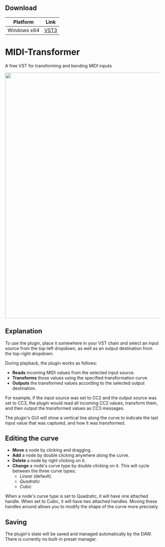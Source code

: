 ## Download
Platform | Link
---------|-------
Windows x64 | <a href="https://static.kvraudio.com/files/4296/midi-transformer.zip">VST3</a>

# MIDI-Transformer
A free VST for transforming and bending MIDI inputs

<p align="center">
<img src="https://raw.github.com/austensatterlee/MIDI-Transformer/master/screenshots/quadratic_curves.png"
width=800>
</p>

## Explanation

To use the plugin, place it somewhere in your VST chain and select an input source from the top-left dropdown, as well as an output destination from the top-right dropdown.

During playback, the plugin works as follows:

  - **Reads** incoming MIDI values from the selected input source.
  - **Transforms** those values using the specified transformation curve.
  - **Outputs** the transformed values according to the selected output destination.

For example, if the input source was set to CC2 and the output source was set to CC3, the plugin would read all incoming CC2 values, transform them, and then output the transformed values as CC3 messages.

The plugin's GUI will show a vertical line along the curve to indicate the last input value that was captured, and how it was transformed.

## Editing the curve

  - **Move** a node by clicking and dragging.
  - **Add** a node by double clicking anywhere along the curve.
  - **Delete** a node by right clicking on it.
  - **Change** a node's curve type by double clicking on it. This will cycle between the three curve types:
      - *Linear* (default).
      - *Quadratic*
      - *Cubic*

When a node's curve type is set to Quadratic, it will have one attached handle. When set to Cubic, it will have two attached handles. Moving these handles around allows you to modify the shape of the curve more precisely.

## Saving

The plugin's state will be saved and managed automatically by the DAW. There is currently no built-in preset manager.

